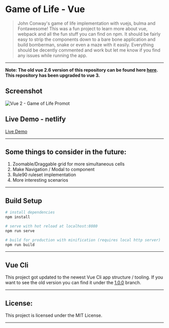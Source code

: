 # Game of Life - Vue
> John Conway's game of life implementation with vuejs, bulma and Fontawesome! This was a fun project to learn more about vue, webpack and all the fun stuff you can find on npm.
> It should be fairly easy to strip the components down to a bare bone application and build bomberman, snake or even a maze with it easily.
> Everything should be decently commented and work but let me know if you find any issues while running the app.

---
**Note: The old vue 2.6 version of this repository can be found here [here](https://github.com/Ijee/Game-of-Life-Vue2/tree/vue/2.6). This repository has been upgraded to vue 3.** 

## Screenshot

![Vue 2 - Game of Life Promot](https://i.imgur.com/rk6UpoM.png "Promo")

## Live Demo - netlify

[Live Demo](https://golvue.netlify.com/ "netlify demo")

---

## Some things to consider in the future:

1.  Zoomable/Draggable grid for more simultaneous cells
2.  Make Navigation / Modal to component
3.  Rule90 ruleset implementation
4.  More interesting scenarios

---

## Build Setup

```bash
# install dependencies
npm install

# serve with hot reload at localhost:8080
npm run serve

# build for production with minification (requires local http server)
npm run build
```

---

## Vue Cli

This project got updated to the newest Vue Cli app structure / tooling. If you want to see the old version you can find it under the [1.0.0](https://github.com/Ijee/Game-of-Life-Vue2/tree/1.0.0) branch.

---

## License:

This project is licensed under the MIT License.

---